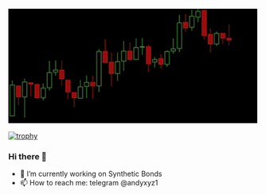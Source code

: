 [![](https://raw.githubusercontent.com/AndreiD/AndreiD/main/githubgif.gif)](https://github.com/AndreiD/)

[![trophy](https://github-profile-trophy.vercel.app/?username=AndreiD)](https://github.com/AndreiD/github-profile-trophy)

### Hi there 👋

- 🔭 I’m currently working on Synthetic Bonds
- 📫 How to reach me: telegram @andyxyz1
